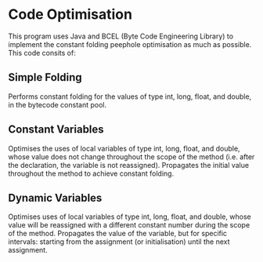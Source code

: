# Code Optimisation

This program uses Java and BCEL (Byte Code Engineering Library) to implement the constant folding peephole optimisation as much as possible.
This code consits of:

## Simple Folding
Performs constant folding for the values of type int, long, float, and double, in the bytecode constant pool.
## Constant Variables
Optimises the uses of local variables of type int, long, float, and double, whose value does not change throughout the scope of the method (i.e. after the declaration, the variable is not reassigned). Propagates the initial value throughout the method to achieve constant folding.
## Dynamic Variables
Optimises uses of local variables of type int, long, float, and double, whose value will be reassigned with a different constant number during the scope of the method. Propagates the value of the variable, but for specific intervals: starting from the assignment (or
initialisation) until the next assignment.
